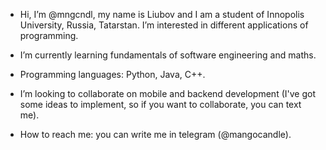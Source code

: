 - Hi, I’m @mngcndl, my name is Liubov and I am a student of Innopolis University, Russia, Tatarstan. I’m interested in different applications of programming. 
- I’m currently learning fundamentals of software engineering and maths.

- Programming languages: Python, Java, C++.
- I’m looking to collaborate on mobile and backend development (I've got some ideas to implement, so if you want to collaborate, you can text me). 

- How to reach me: you can write me in telegram (@mangocandle).

